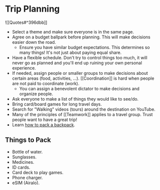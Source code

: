 # Trip Planning

![[Quotes#^396dbb]]

- Select a theme and make sure everyone is in the same page.
- Agree on a budget ballpark before planning. This will make decisions easier down the road.
	- Ensure you have similar budget expectations. This determines so many things! It's not just about paying equal share.
- Have a flexible schedule. Don't try to control things too much, it will never go as planned and you'll end up ruining your own personal experience.
- If needed, assign people or smaller groups to make decisions about certain areas (food, activities, ...). [[Coordination]] is hard when people are not paid to coordinate (work).
	- You can assign a benevolent dictator to make decisions and organize people.
- Ask everyone to make a list of things they would like to see/do.
- Bring card/board games for long travel days.
- Search for "Walking" videos (tours) around the destination on YouTube.
- Many of the principles of [[Teamwork]] applies to a travel group. Trust people want to have a great trip!
- Learn [how to pack a backpack](https://info.deuter.com/blog/packing-a-backpack).

## Things to Pack
- Bottle of water.
- Sunglasses.
- Medicines.
- ID cards.
- Card deck to play games.
- Phone charger.
- eSIM (Airalo).
